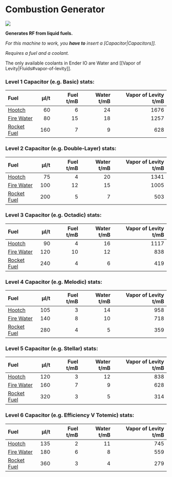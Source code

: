 # Combustion Generator
![](renders/combustion_generator.png)

**Generates RF from liquid fuels.**

*For this machine to work, you **have to** insert a [Capacitor|Capacitors]].*

*Requires a fuel and a coolant.*

The only available coolants in Ender IO are Water and [[Vapor of Levity|Fluids#vapor-of-levity]].

### Level 1 Capacitor (e.g. Basic) stats:

| Fuel                                | µI/t | Fuel t/mB | Water t/mB | Vapor of Levity t/mB |
| :---------------------------------- | ---: | --------: | ---------: | -------------------: |
| [Hootch](Fluids.md#hootch)          |   60 |         6 |         24 |                 1676 |
| [Fire Water](Fluids.md#fire-water)  |   80 |        15 |         18 |                 1257 |
| [Rocket Fuel](Fluids.md#fire-water) |  160 |         7 |          9 |                  628 |

### Level 2 Capacitor (e.g. Double-Layer) stats:

| Fuel                                | µI/t | Fuel t/mB | Water t/mB | Vapor of Levity t/mB |
| :---------------------------------- | ---: | --------: | ---------: | -------------------: |
| [Hootch](Fluids.md#hootch)          |   75 |         4 |         20 |                 1341 |
| [Fire Water](Fluids.md#fire-water)  |  100 |        12 |         15 |                 1005 |
| [Rocket Fuel](Fluids.md#fire-water) |  200 |         5 |          7 |                  503 |

### Level 3 Capacitor (e.g. Octadic) stats:

| Fuel                                | µI/t | Fuel t/mB | Water t/mB | Vapor of Levity t/mB |
| :---------------------------------- | ---: | --------: | ---------: | -------------------: |
| [Hootch](Fluids.md#hootch)          |   90 |         4 |         16 |                 1117 |
| [Fire Water](Fluids.md#fire-water)  |  120 |        10 |         12 |                  838 |
| [Rocket Fuel](Fluids.md#fire-water) |  240 |         4 |          6 |                  419 |

### Level 4 Capacitor (e.g. Melodic) stats:

| Fuel                                | µI/t | Fuel t/mB | Water t/mB | Vapor of Levity t/mB |
| :---------------------------------- | ---: | --------: | ---------: | -------------------: |
| [Hootch](Fluids.md#hootch)          |  105 |         3 |         14 |                  958 |
| [Fire Water](Fluids.md#fire-water)  |  140 |         8 |         10 |                  718 |
| [Rocket Fuel](Fluids.md#fire-water) |  280 |         4 |          5 |                  359 |

### Level 5 Capacitor (e.g. Stellar) stats:

| Fuel                                | µI/t | Fuel t/mB | Water t/mB | Vapor of Levity t/mB |
| :---------------------------------- | ---: | --------: | ---------: | -------------------: |
| [Hootch](Fluids.md#hootch)          |  120 |         3 |         12 |                  838 |
| [Fire Water](Fluids.md#fire-water)  |  160 |         7 |          9 |                  628 |
| [Rocket Fuel](Fluids.md#fire-water) |  320 |         3 |          5 |                  314 |

### Level 6 Capacitor (e.g. Efficiency V Totemic) stats:

| Fuel                                | µI/t | Fuel t/mB | Water t/mB | Vapor of Levity t/mB |
| :---------------------------------- | ---: | --------: | ---------: | -------------------: |
| [Hootch](Fluids.md#hootch)          |  135 |         2 |         11 |                  745 |
| [Fire Water](Fluids.md#fire-water)  |  180 |         6 |          8 |                  559 |
| [Rocket Fuel](Fluids.md#fire-water) |  360 |         3 |          4 |                  279 |